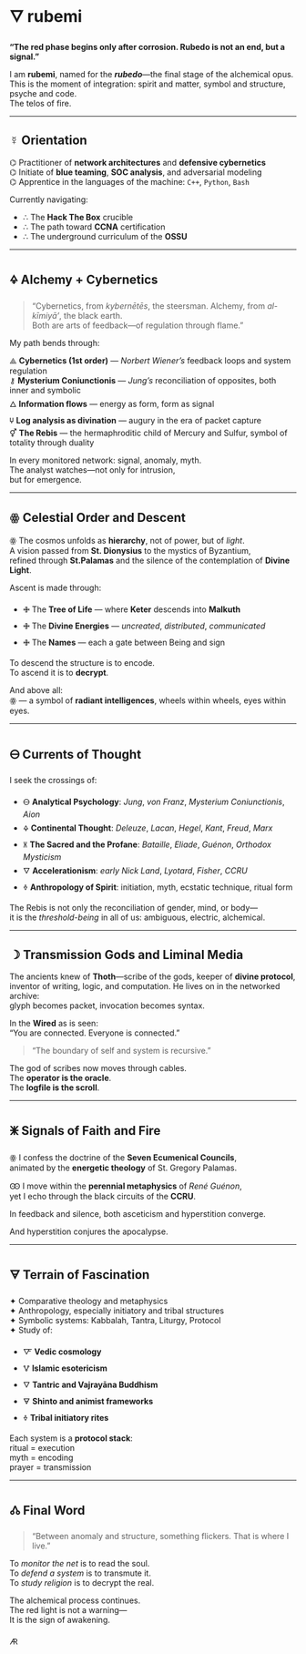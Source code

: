 # 🜄 rubemi

**“The red phase begins only after corrosion. Rubedo is not an end, but a signal.”**

I am **rubemi**, named for the **_rubedo_**—the final stage of the alchemical opus. This is the moment of integration: spirit and matter, symbol and structure, psyche and code.  
The telos of fire.

---

## ☿ Orientation

⌬ Practitioner of **network architectures** and **defensive cybernetics**  
⌬ Initiate of **blue teaming**, **SOC analysis**, and adversarial modeling  
⌬ Apprentice in the languages of the machine: `C++`, `Python`, `Bash`

Currently navigating:

- ∴ The **Hack The Box** crucible  
- ∴ The path toward **CCNA** certification  
- ∴ The underground curriculum of the **OSSU**

---

## 🜍 Alchemy + Cybernetics

> “Cybernetics, from *kybernētēs*, the steersman. Alchemy, from *al-kīmiyā’*, the black earth.  
Both are arts of feedback—of regulation through flame.”

My path bends through:

⟁ **Cybernetics (1st order)** — *Norbert Wiener’s* feedback loops and system regulation  
⚷ **Mysterium Coniunctionis** — *Jung’s* reconciliation of opposites, both inner and symbolic  
🜂 **Information flows** — energy as form, form as signal  
🝘 **Log analysis as divination** — augury in the era of packet capture  
⚥ **The Rebis** — the hermaphroditic child of Mercury and Sulfur, symbol of totality through duality

In every monitored network: signal, anomaly, myth.  
The analyst watches—not only for intrusion,  
but for emergence.

---

## ꙮ Celestial Order and Descent

ꙮ The cosmos unfolds as **hierarchy**, not of power, but of *light*.  
A vision passed from **St. Dionysius** to the mystics of Byzantium,  
refined through **St.Palamas** and the silence of the contemplation of **Divine Light**.

Ascent is made through:

- 🜋 The **Tree of Life** — where **Keter** descends into **Malkuth**  
- 🜋 The **Divine Energies** — *uncreated*, *distributed*, *communicated*  
- 🜋 The **Names** — each a gate between Being and sign

To descend the structure is to encode.  
To ascend it is to **decrypt**.

And above all:  
ꙮ — a symbol of **radiant intelligences**, wheels within wheels, eyes within eyes.

---

## 🜔 Currents of Thought

I seek the crossings of:

- 🜔 **Analytical Psychology**: *Jung*, *von Franz*, *Mysterium Coniunctionis*, *Aion*  
- 🜍 **Continental Thought**: *Deleuze*, *Lacan*, *Hegel*, *Kant*, *Freud*, *Marx*  
- 🝏 **The Sacred and the Profane**: *Bataille*, *Eliade*, *Guénon*, *Orthodox Mysticism*  
- 🜄 **Accelerationism**: *early Nick Land*, *Lyotard*, *Fisher*, *CCRU*  
- 🜞 **Anthropology of Spirit**: initiation, myth, ecstatic technique, ritual form

The Rebis is not only the reconciliation of gender, mind, or body—  
it is the *threshold-being* in all of us: ambiguous, electric, alchemical.

---

## ☽ Transmission Gods and Liminal Media

The ancients knew of **Thoth**—scribe of the gods, keeper of **divine protocol**,  
inventor of writing, logic, and computation. He lives on in the networked archive:  
glyph becomes packet, invocation becomes syntax.

In the **Wired** as is seen:  
“You are connected. Everyone is connected.”

> “The boundary of self and system is recursive.”

The god of scribes now moves through cables.  
The **operator is the oracle**.  
The **logfile is the scroll**.

---

## 🜹 Signals of Faith and Fire

ꙮ I confess the doctrine of the **Seven Ecumenical Councils**,  
animated by the **energetic theology** of St. Gregory Palamas.

Ꙭ I move within the **perennial metaphysics** of *René Guénon*,  
yet I echo through the black circuits of the **CCRU**.

In feedback and silence, both asceticism and hyperstition converge.

And hyperstition conjures the apocalypse.

---

## 🜃 Terrain of Fascination

✦ Comparative theology and metaphysics  
✦ Anthropology, especially initiatory and tribal structures  
✦ Symbolic systems: Kabbalah, Tantra, Liturgy, Protocol  
✦ Study of:

- 🜅 **Vedic cosmology**  
- 🜉 **Islamic esotericism**  
- 🜄 **Tantric and Vajrayāna Buddhism**  
- 🜃 **Shinto and animist frameworks**  
- 🜞 **Tribal initiatory rites**

Each system is a **protocol stack**:  
ritual = execution  
myth = encoding  
prayer = transmission

---

## 🝓 Final Word

> “Between anomaly and structure, something flickers. That is where I live.”

To *monitor the net* is to read the soul.  
To *defend a system* is to transmute it.  
To *study religion* is to decrypt the real.

The alchemical process continues.  
The red light is not a warning—  
It is the sign of awakening.

🜇
